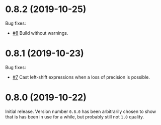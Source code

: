 <!--
M.m.p (YYYY-MM-DD)
==================
Add a summary of this release.

**BREAKING CHANGES**:

* Some change which breaks API or ABI compatiblity with.


Feature enhancements:

* [Link to github PR]():
  A new feature.

Bug fixes:

* [Link to github PR]():
  A bugfix.
-->

0.8.2 (2019-10-25)
==================
Bug fixes:

* [#8](https://github.com/JayKickliter/cursor/pull/8)
  Build without warnings.


0.8.1 (2019-10-23)
==================
Bug fixes:

* [#7](https://github.com/JayKickliter/cursor/pull/7)
  Cast left-shift expressions when a loss of precision is possible.


0.8.0 (2019-10-22)
==================
Initial release. Version number `0.8.0` has been arbitrarily chosen to
show that is has been in use for a while, but probably still not `1.0`
quality.
